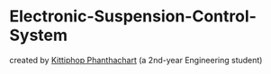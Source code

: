 # Electronic-Suspension-Control-System
created by [Kittiphop Phanthachart](https://bento.me/mac-kittiphop) (a 2nd-year Engineering student)

